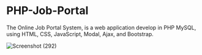 # PHP-Job-Portal
The Online Job Portal System, is a web application develop in PHP MySQL, using HTML, CSS, JavaScript, Modal, Ajax, and Bootstrap.

![Screenshot (292)](https://user-images.githubusercontent.com/43510514/115145549-bd240300-a06f-11eb-93e1-74475329f940.png)

